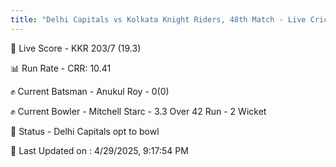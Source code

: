 ```yaml
---
title: "Delhi Capitals vs Kolkata Knight Riders, 48th Match - Live Cricket Score"
---
```


🔴 Live Score - KKR 203/7 (19.3)  

📊 Run Rate - CRR: 10.41  

✊ Current Batsman - Anukul Roy - 0(0)  

✊ Current Bowler - Mitchell Starc - 3.3 Over 42 Run - 2 Wicket  

📑 Status - Delhi Capitals opt to bowl

📝 Last Updated on : 4/29/2025, 9:17:54 PM  

